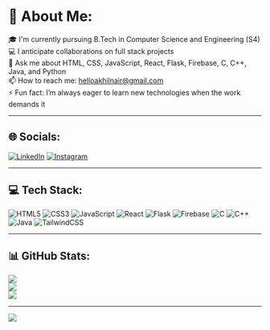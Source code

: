 # 💫 About Me:
🎓 I'm currently pursuing B.Tech in Computer Science and Engineering (S4)<br>
💻 I anticipate collaborations on full stack projects<br>
💬 Ask me about HTML, CSS, JavaScript, React, Flask, Firebase, C, C++, Java, and Python<br>
📫 How to reach me: helloakhilnair@gmail.com<br>
⚡ Fun fact: I’m always eager to learn new technologies when the work demands it<br>

---

## 🌐 Socials:
<!-- Add your links in the parentheses -->
[![LinkedIn](https://img.shields.io/badge/LinkedIn-%230077B5.svg?logo=linkedin&logoColor=white)](www.linkedin.com/in/akhilnair04)
[![Instagram](https://img.shields.io/badge/Instagram-%23E4405F.svg?logo=Instagram&logoColor=white)](https://instagram.com/mtr_dean_)

---

## 💻 Tech Stack:
![HTML5](https://img.shields.io/badge/html5-%23E34F26.svg?style=for-the-badge&logo=html5&logoColor=white)
![CSS3](https://img.shields.io/badge/css3-%231572B6.svg?style=for-the-badge&logo=css3&logoColor=white)
![JavaScript](https://img.shields.io/badge/javascript-%23323330.svg?style=for-the-badge&logo=javascript&logoColor=%23F7DF1E)
![React](https://img.shields.io/badge/react-%2320232a.svg?style=for-the-badge&logo=react&logoColor=%2361DAFB)
![Flask](https://img.shields.io/badge/flask-%23000.svg?style=for-the-badge&logo=flask&logoColor=white)
![Firebase](https://img.shields.io/badge/firebase-%23039BE5.svg?style=for-the-badge&logo=firebase)
![C](https://img.shields.io/badge/c-%2300599C.svg?style=for-the-badge&logo=c&logoColor=white)
![C++](https://img.shields.io/badge/c++-%2300599C.svg?style=for-the-badge&logo=cplusplus&logoColor=white)
![Java](https://img.shields.io/badge/java-%23ED8B00.svg?style=for-the-badge&logo=openjdk&logoColor=white)
![TailwindCSS](https://img.shields.io/badge/tailwindcss-%2338B2AC.svg?style=for-the-badge&logo=tailwind-css&logoColor=white)

---

## 📊 GitHub Stats:
![](https://github-readme-stats.vercel.app/api?username=yourusername&theme=dark&hide_border=false&include_all_commits=true&count_private=true)<br/>
![](https://github-readme-streak-stats.herokuapp.com/?user=yourusername&theme=dark&hide_border=false)<br/>
![](https://github-readme-stats.vercel.app/api/top-langs/?username=yourusername&theme=dark&hide_border=false&layout=compact)

---

[![](https://visitcount.itsvg.in/api?id=yourusername&icon=0&color=0)](https://visitcount.itsvg.in)

